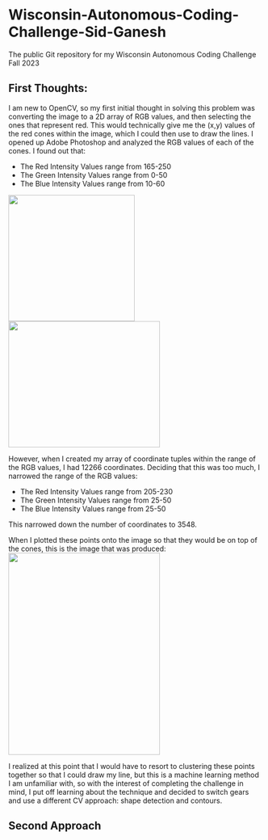 # Wisconsin-Autonomous-Coding-Challenge-Sid-Ganesh
The public Git repository for my Wisconsin Autonomous Coding Challenge Fall 2023

## First Thoughts:
I am new to OpenCV, so my first initial thought in solving this problem was converting the image to a 2D array of RGB values, and then selecting the ones that represent red. This would technically give me the (x,y) values of the red cones within the image, which I could then use to draw the lines.
I opened up Adobe Photoshop and analyzed the RGB values of each of the cones. I found out that:
  - The Red Intensity Values range from 165-250
  - The Green Intensity Values range from 0-50
  - The Blue Intensity Values range from 10-60


<img src="https://github.com/SidGanesh41053/Wisconsin-Autonomous-Coding-Challenge-Sid-Ganesh/assets/131557045/a2c7e529-37f8-42ed-9f56-d9bca9eae78a" width="250" height="250">

<img src="https://github.com/SidGanesh41053/Wisconsin-Autonomous-Coding-Challenge-Sid-Ganesh/assets/131557045/709b844e-b8c3-4d14-a098-3736015f56e5" width="300" height="250">

However, when I created my array of coordinate tuples within the range of the RGB values, I had 12266 coordinates. Deciding that this was too much, I narrowed the range of the RGB values:  
  - The Red Intensity Values range from 205-230
  - The Green Intensity Values range from 25-50
  - The Blue Intensity Values range from 25-50

This narrowed down the number of coordinates to 3548.

When I plotted these points onto the image so that they would be on top of the cones, this is the image that was produced:
<img src="https://github.com/SidGanesh41053/Wisconsin-Autonomous-Coding-Challenge-Sid-Ganesh/assets/131557045/da486512-809c-4476-9fec-e1f69c933144" width="300" height="400">

I realized at this point that I would have to resort to clustering these points together so that I could draw my line, but this is a machine learning method I am unfamiliar with, so with the interest of completing the challenge in mind, I put off learning about the technique and decided to switch gears and use a different CV approach: shape detection and contours.

## Second Approach



